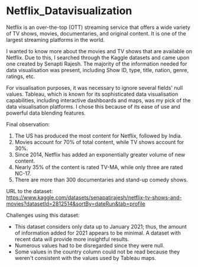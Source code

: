 # Netflix_Datavisualization

Netflix is an over-the-top (OTT) streaming service that offers a wide variety of TV shows, movies, documentaries, and original content.
It is one of the largest streaming platforms in the world.

I wanted to know more about the movies and TV shows that are available on Netflix. Due to this, I searched through the Kaggle datasets and came upon one created by Senapti Rajesh.
The majority of the information needed for data visualisation was present, including Show ID, type, title, nation, genre, ratings, etc.

For visualisation purposes, it was necessary to ignore several fields' null values.
Tableau, which is known for its sophisticated data visualisation capabilities, including interactive dashboards and maps, was my pick of the data visualisation platforms.
I chose this because of its ease of use and powerful data blending features. 

Final observation: 
1. The US has produced the most content for Netflix, followed by India. 
2. Movies account for 70% of total content, while TV shows account for 30%. 
3. Since 2014, Netflix has added an exponentially greater volume of new content. 
4. Nearly 35% of the content is rated TV-MA, while only three are rated NC-17. 
5. There are more than 300 documentaries and stand-up comedy shows. 

URL to the dataset: https://www.kaggle.com/datasets/senapatirajesh/netflix-tv-shows-and-movies?datasetId=2812514&sortBy=dateRun&tab=profile

Challenges using this dataset: 
* This dataset considers only data up to January 2021; thus, the amount of information added for 2021 appears to be minimal. A dataset with recent data will provide more insightful results. 
* Numerous values had to be disregarded since they were null. 
* Some values in the country column could not be read because they weren't consistent with the values used by Tableau maps.
